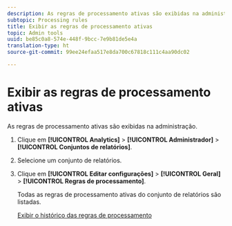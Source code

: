 ```yaml
---
description: As regras de processamento ativas são exibidas na administração.
subtopic: Processing rules
title: Exibir as regras de processamento ativas
topic: Admin tools
uuid: be85c0a8-574e-448f-9bcc-7e9b81de5e4a
translation-type: ht
source-git-commit: 99ee24efaa517e8da700c67818c111c4aa90dc02

---
```



# Exibir as regras de processamento ativas

As regras de processamento ativas são exibidas na administração.

1. Clique em **[!UICONTROL Analytics]** > **[!UICONTROL Administrador]** > **[!UICONTROL Conjuntos de relatórios]**.
1. Selecione um conjunto de relatórios.
1. Clique em **[!UICONTROL Editar configurações]** > **[!UICONTROL Geral]** > **[!UICONTROL Regras de processamento]**.

   Todas as regras de processamento ativas do conjunto de relatórios são listadas.

   [Exibir o histórico das regras de processamento](/help/admin/admin/c-processing-rules/c-processing-rules-configuration/t-processing-rule-view-history.md)
